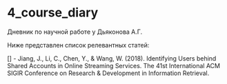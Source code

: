 # 4_course_diary
Дневник по научной работе у Дьяконова А.Г.


Ниже представлен список релевантных статей:

[] - Jiang, J., Li, C., Chen, Y., & Wang, W. (2018). Identifying Users behind Shared Accounts in Online Streaming Services. The 41st International ACM SIGIR Conference on Research & Development in Information Retrieval.
